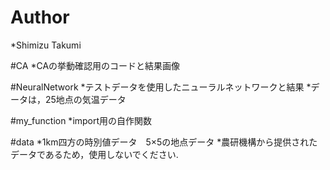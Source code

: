 
# Author
*Shimizu Takumi

#CA
*CAの挙動確認用のコードと結果画像

#NeuralNetwork
*テストデータを使用したニューラルネットワークと結果
*データは，25地点の気温データ

#my_function
*import用の自作関数

#data
*1km四方の時別値データ　5×5の地点データ
*農研機構から提供されたデータであるため，使用しないでください.